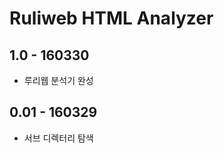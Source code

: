 # Ruliweb HTML Analyzer

1.0 - 160330
----------
- 루리웹 분석기 완성

0.01 - 160329
----------
- 서브 디렉터리 탐색
